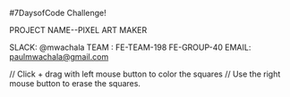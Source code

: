 
#7DaysofCode Challenge!

PROJECT NAME--PIXEL ART MAKER

SLACK: @mwachala
TEAM : FE-TEAM-198  FE-GROUP-40 
EMAIL: paulmwachala@gmail.com

// Click + drag with left mouse button to color the squares
// Use the right mouse button to erase the squares.







